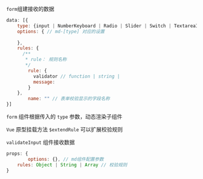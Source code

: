`form`组建接收的数据

```js
data: [{
  	type: {input | NumberKeyboard | Radio | Slider | Switch | TextareaItem},
    options: { // md-[type] 对应的设置
    	  
    },
    rules: {
      /**
       * rule： 规则名称
       */
      	rule: {
          validator // function | string | 
          message: 
        }
    },
		name: "" // 表单校验显示的字段名称
}]
```



`form` 组件根据传入的 `type` 参数，动态渲染子组件



`Vue` 原型挂载方法 `$extendRule` 可以扩展校验规则



`validateInput` 组件接收数据

```js
props: {
		options: {}, // md组件配置参数
  	rules: Object | String | Array // 校验规则
}
```